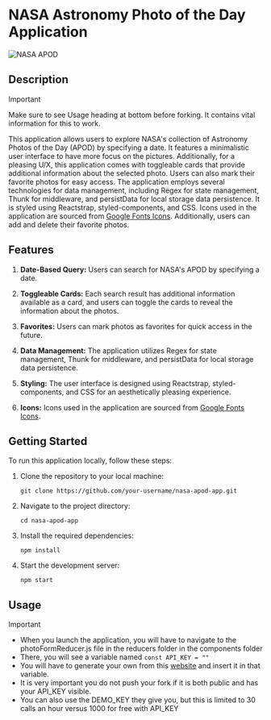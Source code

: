 # NASA Astronomy Photo of the Day Application

![NASA APOD](https://www.nasa.gov/sites/default/files/styles/full_width_feature/public/thumbnails/image/potw2115a.jpg)

## Description

> [!IMPORTANT]
> Make sure to see Usage heading at bottom before forking. It contains vital information for this to work. 

This application allows users to explore NASA's collection of Astronomy Photos of the Day (APOD) by specifying a date. It features a minimalistic user interface to have more focus on the pictures. Additionally, for a pleasing U/X, this application comes with toggleable cards that provide additional information about the selected photo. Users can also mark their favorite photos for easy access. The application employs several technologies for data management, including Regex for state management, Thunk for middleware, and persistData for local storage data persistence. It is styled using Reactstrap, styled-components, and CSS. Icons used in the application are sourced from [Google Fonts Icons](https://fonts.google.com/icons). Additionally, users can add and delete their favorite photos.

## Features

1. **Date-Based Query:** Users can search for NASA's APOD by specifying a date.

2. **Toggleable Cards:** Each search result has additional information available as a card, and users can toggle the cards to reveal the information about the photos.

3. **Favorites:** Users can mark photos as favorites for quick access in the future.

4. **Data Management:** The application utilizes Regex for state management, Thunk for middleware, and persistData for local storage data persistence.

5. **Styling:** The user interface is designed using Reactstrap, styled-components, and CSS for an aesthetically pleasing experience.

6. **Icons:** Icons used in the application are sourced from [Google Fonts Icons](https://fonts.google.com/icons).

## Getting Started

To run this application locally, follow these steps:

1. Clone the repository to your local machine:
   ```
   git clone https://github.com/your-username/nasa-apod-app.git
   ```
2. Navigate to the project directory:
   ```
   cd nasa-apod-app
   ```
3. Install the required dependencies:
   ```
   npm install
   ```
4. Start the development server:
   ```
   npm start
   ```
## Usage 
> [!IMPORTANT]
> * When you launch the application, you will have to navigate to the photoFormReducer.js file in the reducers folder in the components folder
> * There, you will see a variable named `const API_KEY = ""`
> * You will have to generate your own from this [website](https://api.nasa.gov/) and insert it in that variable. 
> * It is very important you do not push your fork if it is both public and has your API_KEY visible. 
> * You can also use the DEMO_KEY they give you, but this is limited to 30 calls an hour versus 1000 for free with API_KEY
   
